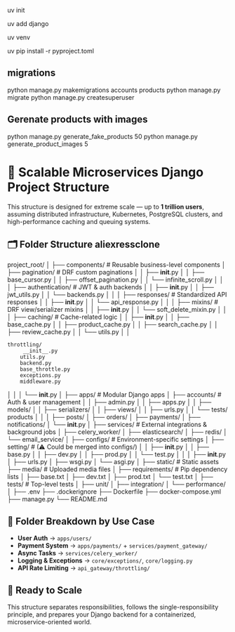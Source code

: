 uv init

uv add django

uv venv

uv pip install -r pyproject.toml

## migrations
python manage.py makemigrations accounts products
python manage.py migrate
python manage.py createsuperuser


## Gerenate products with images 
python manage.py generate_fake_products 50
python manage.py generate_product_images 5

# 📁 Scalable Microservices Django Project Structure

This structure is designed for extreme scale — up to **1 trillion users**, assuming distributed infrastructure, Kubernetes, PostgreSQL clusters, and high-performance caching and queuing systems.

## 🗂️ Folder Structure aliexressclone
project_root/
│
├── components/                         # Reusable business-level components
│   ├── pagination/                      # DRF custom paginations
│   │   ├── __init__.py
│   │   ├── base_cursor.py
│   │   ├── offset_pagination.py
│   │   └── infinite_scroll.py
│   │
│   ├── authentication/                  # JWT & auth backends
│   │   ├── __init__.py
│   │   ├── jwt_utils.py
│   │   └── backends.py
│   │
│   ├── responses/                        # Standardized API responses
│   │   ├── __init__.py
│   │   └── api_response.py
│   │
│   ├── mixins/                           # DRF view/serializer mixins
│   │   ├── __init__.py
│   │   └── soft_delete_mixin.py
│   │
│   ├── caching/                          # Cache-related logic
│   │   ├── __init__.py
│   │   ├── base_cache.py
│   │   ├── product_cache.py
│   │   ├── search_cache.py
│   │   ├── review_cache.py
│   │   └── utils.py
│   │

    throttling/
         __init__.py
        utils.py
        backend.py
        base_throttle.py
        exceptions.py
        middleware.py

│   │
│   └── __init__.py
│
├── apps/                                 # Modular Django apps
│   ├── accounts/                         # Auth & user management
│   │   ├── admin.py
│   │   ├── apps.py
│   │   ├── models/
│   │   ├── serializers/
│   │   ├── views/
│   │   ├── urls.py
│   │   └── tests/
        products
│   │
│   ├── posts/
│   ├── orders/
│   ├── payments/
│   ├── notifications/
│   └── __init__.py
│
├── services/                             # External integrations & background jobs
│   ├── celery_worker/
│   ├── elasticsearch/
│   ├── redis/
│   └── email_service/
│
├── configs/                              # Environment-specific settings
│   ├── setting/                          # (⚠ Could be merged into configs/)
│   │   ├── __init__.py
│   │   ├── base.py
│   │   ├── dev.py
│   │   ├── prod.py
│   │   └── test.py
│   │
│   ├── __init__.py
│   ├── urls.py
│   ├── wsgi.py
│   └── asgi.py
│
├── static/                               # Static assets
├── media/                                # Uploaded media files
│
├── requirements/                         # Pip dependency lists
│   ├── base.txt
│   ├── dev.txt
│   ├── prod.txt
│   └── test.txt
│
├── tests/                                # Top-level tests
│   ├── unit/
│   ├── integration/
│   └── performance/
│
├── .env
├── .dockerignore
├── Dockerfile
├── docker-compose.yml
├── manage.py
└── README.md



## 🧠 Folder Breakdown by Use Case

- **User Auth** → `apps/users/`
- **Payment System** → `apps/payments/` + `services/payment_gateway/`
- **Async Tasks** → `services/celery_worker/`
- **Logging & Exceptions** → `core/exceptions/`, `core/logging.py`
- **API Rate Limiting** → `api_gateway/throttling/`

## 🚀 Ready to Scale

This structure separates responsibilities, follows the single-responsibility principle, and prepares your Django backend for a containerized, microservice-oriented world.
